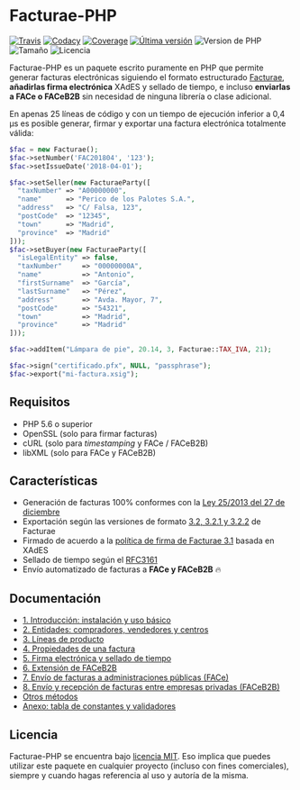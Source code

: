 # Facturae-PHP
[![Travis](https://img.shields.io/travis/josemmo/Facturae-PHP/master.svg?style=flat-square)](https://travis-ci.org/josemmo/Facturae-PHP)
[![Codacy](https://img.shields.io/codacy/grade/cc00c08d95b247ae9e6f8f8366e87a04.svg?style=flat-square)](https://www.codacy.com/app/josemmo/Facturae-PHP)
[![Coverage](https://img.shields.io/codacy/coverage/cc00c08d95b247ae9e6f8f8366e87a04.svg?style=flat-square)](https://www.codacy.com/app/josemmo/Facturae-PHP)
[![Última versión](https://img.shields.io/packagist/v/josemmo/facturae-php.svg?style=flat-square)](https://packagist.org/packages/josemmo/facturae-php)
![Version de PHP](https://img.shields.io/packagist/php-v/josemmo/facturae-php.svg?style=flat-square)
![Tamaño](https://img.shields.io/github/languages/code-size/josemmo/Facturae-PHP.svg?style=flat-square)
![Licencia](https://img.shields.io/github/license/josemmo/Facturae-PHP.svg?style=flat-square)

Facturae-PHP es un paquete escrito puramente en PHP que permite generar facturas electrónicas siguiendo el formato estructurado [Facturae](http://www.facturae.gob.es/), **añadirlas firma electrónica** XAdES y sellado de tiempo, e incluso **enviarlas a FACe o FACeB2B** sin necesidad de ninguna librería o clase adicional.

En apenas 25 líneas de código y con un tiempo de ejecución inferior a 0,4 µs es posible generar, firmar y exportar una factura electrónica totalmente válida:

```php
$fac = new Facturae();
$fac->setNumber('FAC201804', '123');
$fac->setIssueDate('2018-04-01');

$fac->setSeller(new FacturaeParty([
  "taxNumber" => "A00000000",
  "name"      => "Perico de los Palotes S.A.",
  "address"   => "C/ Falsa, 123",
  "postCode"  => "12345",
  "town"      => "Madrid",
  "province"  => "Madrid"
]));
$fac->setBuyer(new FacturaeParty([
  "isLegalEntity" => false,
  "taxNumber"     => "00000000A",
  "name"          => "Antonio",
  "firstSurname"  => "García",
  "lastSurname"   => "Pérez",
  "address"       => "Avda. Mayor, 7",
  "postCode"      => "54321",
  "town"          => "Madrid",
  "province"      => "Madrid"
]));

$fac->addItem("Lámpara de pie", 20.14, 3, Facturae::TAX_IVA, 21);

$fac->sign("certificado.pfx", NULL, "passphrase");
$fac->export("mi-factura.xsig");
```

## Requisitos
 - PHP 5.6 o superior
 - OpenSSL (solo para firmar facturas)
 - cURL (solo para *timestamping* y FACe / FACeB2B)
 - libXML (solo para FACe y FACeB2B)

## Características
- Generación de facturas 100% conformes con la [Ley 25/2013 del 27 de diciembre](https://www.boe.es/diario_boe/txt.php?id=BOE-A-2013-13722)
- Exportación según las versiones de formato [3.2, 3.2.1 y 3.2.2](http://www.facturae.gob.es/formato/Paginas/version-3-2.aspx) de Facturae
- Firmado de acuerdo a la [política de firma de Facturae 3.1](http://www.facturae.gob.es/formato/Paginas/politicas-firma-electronica.aspx) basada en XAdES
- Sellado de tiempo según el [RFC3161](https://www.ietf.org/rfc/rfc3161.txt)
- Envío automatizado de facturas a **FACe y FACeB2B** 🔥

## Documentación
- [1. Introducción: instalación y uso básico](doc/01-introduccion.md)
- [2. Entidades: compradores, vendedores y centros](doc/02-entidades.md)
- [3. Líneas de producto](doc/03-lineas-de-producto.md)
- [4. Propiedades de una factura](doc/04-propiedades.md)
- [5. Firma electrónica y sellado de tiempo](doc/05-firma-electronica.md)
- [6. Extensión de FACeB2B](doc/06-extension-faceb2b.md)
- [7. Envío de facturas a administraciones públicas (FACe)](doc/07-face.md)
- [8. Envío y recepción de facturas entre empresas privadas (FACeB2B)](doc/08-faceb2b.md)
- [Otros métodos](doc/otros-metodos.md)
- [Anexo: tabla de constantes y validadores](doc/anexo.md)

## Licencia
Facturae-PHP se encuentra bajo [licencia MIT](LICENSE). Eso implica que puedes utilizar este paquete en cualquier proyecto (incluso con fines comerciales), siempre y cuando hagas referencia al uso y autoría de la misma.
